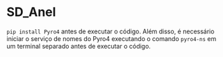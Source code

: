 # SD_Anel

```pip install Pyro4``` antes de executar o código. Além disso, é necessário iniciar o serviço de nomes do Pyro4 executando o comando ```pyro4-ns``` em um terminal separado antes de executar o código.
